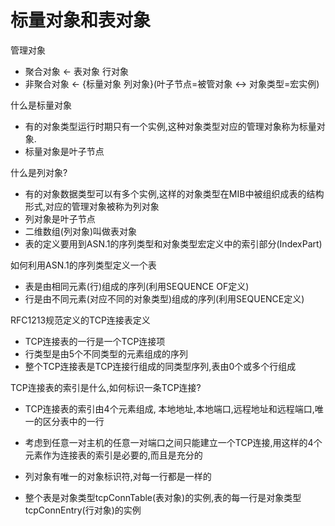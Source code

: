 # 标量对象和表对象

管理对象

- 聚合对象 <- 表对象 行对象
- 非聚合对象 <- {标量对象 列对象}(叶子节点=被管对象 <-> 对象类型=宏实例)

什么是标量对象

- 有的对象类型运行时期只有一个实例,这种对象类型对应的管理对象称为标量对象.
- 标量对象是叶子节点

什么是列对象?

- 有的对象数据类型可以有多个实例,这样的对象类型在MIB中被组织成表的结构形式,对应的管理对象被称为列对象
- 列对象是叶子节点
- 二维数组(列对象)叫做表对象
- 表的定义要用到ASN.1的序列类型和对象类型宏定义中的索引部分(IndexPart)

如何利用ASN.1的序列类型定义一个表

- 表是由相同元素(行)组成的序列(利用SEQUENCE OF定义)
- 行是由不同元素(对应不同的对象类型)组成的序列(利用SEQUENCE定义)

RFC1213规范定义的TCP连接表定义

- TCP连接表的一行是一个TCP连接项
- 行类型是由5个不同类型的元素组成的序列
- 整个TCP连接表是TCP连接行组成的同类型序列,表由0个或多个行组成

TCP连接表的索引是什么,如何标识一条TCP连接?

- TCP连接表的索引由4个元素组成, 本地地址,本地端口,远程地址和远程端口,唯一的区分表中的一行
- 考虑到任意一对主机的任意一对端口之间只能建立一个TCP连接,用这样的4个元素作为连接表的索引是必要的,而且是充分的

- 列对象有唯一的对象标识符,对每一行都是一样的
- 整个表是对象类型tcpConnTable(表对象)的实例,表的每一行是对象类型tcpConnEntry(行对象)的实例
